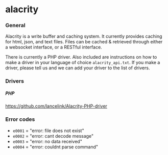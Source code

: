 # alacrity### GeneralAlacrity is a write buffer and caching system. It currently provides caching for html, json, and text files. Files can be cached & retrieved through either a websocket interface, or a RESTful interface. There is currently a PHP driver. Also included are instructions on how to make a driver in your language of choice `alacrity_api.txt`. If you make a driver, please tell us and we can add your driver to the list of drivers.### Drivers##### PHPhttps://github.com/lancelink/Alacrity-PHP-driver### Error codes* `e0001` = "error: file does not exist"* `e0002` = "error: cant decode message"* `e0003` = "error: no data received"* `e0004` = "error: couldnt parse command"